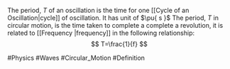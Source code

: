 The period, $T$ of an oscillation is the time for one [[Cycle of an Oscillation|cycle]] of oscillation. It has unit of $\pu{ s }$
The period, $T$ in circular motion, is the time taken to complete a complete a revolution, it is related to [[Frequency |frequency]] in the following relationship:
$$
T=\frac{1}{f}
$$

#Physics #Waves #Circular_Motion #Definition